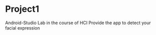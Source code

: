 # Project1
Android-Studio Lab in the course of HCI
Provide the app to detect your facial expression
